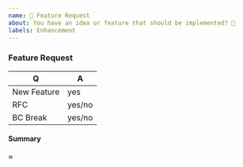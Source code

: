```yaml
---
name: 🎉 Feature Request
about: You have an idea or feature that should be implemented? 🎩
labels: Enhancement
---
```


### Feature Request

<!-- Fill in the relevant information below to help triage your issue. -->

|    Q        |   A
|------------ | ------
| New Feature | yes
| RFC         | yes/no
| BC Break    | yes/no

#### Summary

<!--
Provide a summary of the feature you would like to see implemented.

Ideally, create an RFC on our forums (https://discourse.laminas.dev/c/contributors)
to get feedback and flesh out the design, and link to it here.
-->≈
